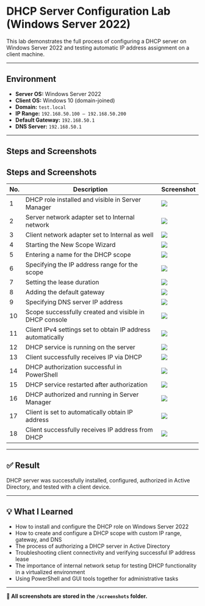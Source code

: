 # DHCP Server Configuration Lab (Windows Server 2022)

This lab demonstrates the full process of configuring a DHCP server on Windows Server 2022 and testing automatic IP address assignment on a client machine.

---

## Environment

- **Server OS:** Windows Server 2022  
- **Client OS:** Windows 10 (domain-joined)  
- **Domain:** `test.local`  
- **IP Range:** `192.168.50.100 – 192.168.50.200`  
- **Default Gateway:** `192.168.50.1`  
- **DNS Server:** `192.168.50.1`

---

## Steps and Screenshots

## Steps and Screenshots

| No. | Description                                                                 | Screenshot |
|-----|------------------------------------------------------------------------------|------------|
| 1   | DHCP role installed and visible in Server Manager                           | ![](screenshots/01_DHCP_Manager_ServerVisible.png) |
| 2   | Server network adapter set to Internal network                              | ![](screenshots/02_NetworkSettings_Server_Internal.png) |
| 3   | Client network adapter set to Internal as well                              | ![](screenshots/03_NetworkSettings_Client_Internal.png) |
| 4   | Starting the New Scope Wizard                                               | ![](screenshots/04_NewScope_Start.png) |
| 5   | Entering a name for the DHCP scope                                          | ![](screenshots/05_Scope_Name.png) |
| 6   | Specifying the IP address range for the scope                               | ![](screenshots/06_Scope_IP_Range.png) |
| 7   | Setting the lease duration                                                  | ![](screenshots/07_Lease_Duration.png) |
| 8   | Adding the default gateway                                                  | ![](screenshots/08_Default_Gateway.png) |
| 9   | Specifying DNS server IP address                                            | ![](screenshots/09_DNS_Settings.png) |
| 10  | Scope successfully created and visible in DHCP console                      | ![](screenshots/10_Scope_Created_Overview.png) |
| 11  | Client IPv4 settings set to obtain IP address automatically                 | ![](screenshots/11_Client_IPv4_Automatic.png) |
| 12  | DHCP service is running on the server                                       | ![](screenshots/12_Dhcp_Service_Running.png) |
| 13  | Client successfully receives IP via DHCP                                    | ![](screenshots/13_DHCP_successful_ip_assignment_client.png) |
| 14  | DHCP authorization successful in PowerShell                                 | ![](screenshots/14_DHCP_Authorization_Successful.png) |
| 15  | DHCP service restarted after authorization                                  | ![](screenshots/15_DHCP_Service_Restart_After_Authorization.png) |
| 16  | DHCP authorized and running in Server Manager                               | ![](screenshots/16_DHCP_Authorized_and_Running.png) |
| 17  | Client is set to automatically obtain IP address                            | ![](screenshots/17_Client-IP_auto_obtain.png) |
| 18  | Client successfully receives IP address from DHCP                           | ![](screenshots/18_DHCP_successful_IP_assignment.png) |

---

## ✅ Result

DHCP server was successfully installed, configured, authorized in Active Directory, and tested with a client device.

---

## 💡 What I Learned

- How to install and configure the DHCP role on Windows Server 2022  
- How to create and configure a DHCP scope with custom IP range, gateway, and DNS  
- The process of authorizing a DHCP server in Active Directory  
- Troubleshooting client connectivity and verifying successful IP address lease  
- The importance of internal network setup for testing DHCP functionality in a virtualized environment  
- Using PowerShell and GUI tools together for administrative tasks

---

**📁 All screenshots are stored in the `/screenshots` folder.**
